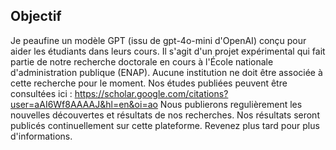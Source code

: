 ## Objectif
Je peaufine un modèle GPT (issu de gpt-4o-mini d'OpenAI) conçu pour aider les étudiants dans leurs cours. Il s'agit d'un projet expérimental qui fait partie de notre recherche doctorale en cours à l'École nationale d'administration publique (ENAP). Aucune institution ne doit être associée à cette recherche pour le moment. Nos études publiées peuvent être consultées ici : https://scholar.google.com/citations?user=aAI6Wf8AAAAJ&hl=en&oi=ao
Nous publierons regulièrement les nouvelles découvertes et résultats de nos recherches. Nos résultats seront publicés continuellement sur cette plateforme. Revenez plus tard pour plus d'informations.
